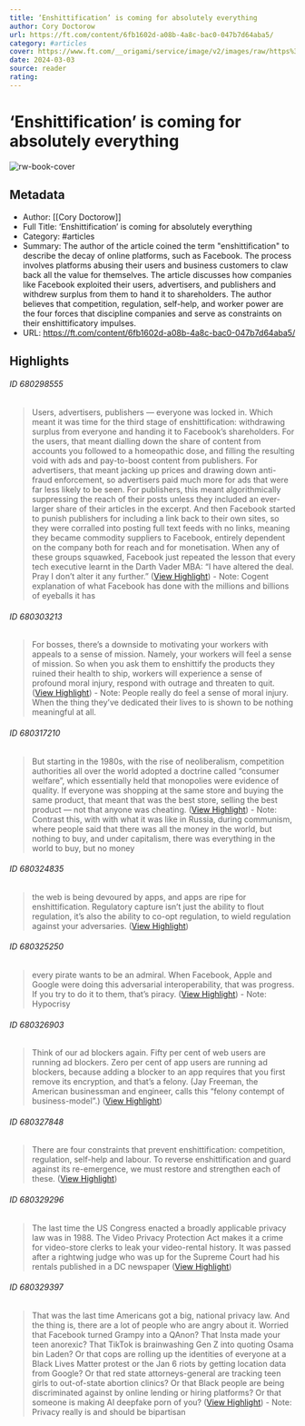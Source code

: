 ```yaml
---
title: ‘Enshittification’ is coming for absolutely everything
author: Cory Doctorow
url: https://ft.com/content/6fb1602d-a08b-4a8c-bac0-047b7d64aba5/
category: #articles
cover: https://www.ft.com/__origami/service/image/v2/images/raw/https%3A%2F%2Fwww.ft.com%2F__origami%2Fservice%2Fimage%2Fv2%2Fimages%2Fraw%2Fhttps%253A%252F%252Fd1e00ek4ebabms.cloudfront.net%252Fproduction%252Fd7a4329e-eb94-4930-a6e9-c55b755df415.jpg%3Fsource%3Dnext-article%26fit%3Dscale-down%26quality%3Dhighest%26width%3D700%26dpr%3D1?source=next-opengraph&fit=scale-down&width=900
date: 2024-03-03
source: reader
rating:
---
```

# ‘Enshittification’ is coming for absolutely everything

![rw-book-cover](https://www.ft.com/__origami/service/image/v2/images/raw/https%3A%2F%2Fwww.ft.com%2F__origami%2Fservice%2Fimage%2Fv2%2Fimages%2Fraw%2Fhttps%253A%252F%252Fd1e00ek4ebabms.cloudfront.net%252Fproduction%252Fd7a4329e-eb94-4930-a6e9-c55b755df415.jpg%3Fsource%3Dnext-article%26fit%3Dscale-down%26quality%3Dhighest%26width%3D700%26dpr%3D1?source=next-opengraph&fit=scale-down&width=900)

## Metadata
- Author: [[Cory Doctorow]]
- Full Title: ‘Enshittification’ is coming for absolutely everything
- Category: #articles
- Summary: The author of the article coined the term "enshittification" to describe the decay of online platforms, such as Facebook. The process involves platforms abusing their users and business customers to claw back all the value for themselves. The article discusses how companies like Facebook exploited their users, advertisers, and publishers and withdrew surplus from them to hand it to shareholders. The author believes that competition, regulation, self-help, and worker power are the four forces that discipline companies and serve as constraints on their enshittificatory impulses.
- URL: https://ft.com/content/6fb1602d-a08b-4a8c-bac0-047b7d64aba5/

## Highlights
###### ID 680298555
> Users, advertisers, publishers — everyone was locked in. Which meant it was time for the third stage of enshittification: withdrawing surplus from everyone and handing it to Facebook’s shareholders.
> For the users, that meant dialling down the share of content from accounts you followed to a homeopathic dose, and filling the resulting void with ads and pay-to-boost content from publishers. For advertisers, that meant jacking up prices and drawing down anti-fraud enforcement, so advertisers paid much more for ads that were far less likely to be seen. For publishers, this meant algorithmically suppressing the reach of their posts unless they included an ever-larger share of their articles in the excerpt. And then Facebook started to punish publishers for including a link back to their own sites, so they were corralled into posting full text feeds with no links, meaning they became commodity suppliers to Facebook, entirely dependent on the company both for reach and for monetisation.
> When any of these groups squawked, Facebook just repeated the lesson that every tech executive learnt in the Darth Vader MBA:
> “I have altered the deal. Pray I don’t alter it any further.” ([View Highlight](https://read.readwise.io/read/01hq1rd6f3adcch6e9skht96gz))
    - Note: Cogent explanation of what Facebook has done with the millions and billions of eyeballs it has
    
###### ID 680303213
> For bosses, there’s a downside to motivating your workers with appeals to a sense of mission. Namely, your workers will feel a sense of mission. So when you ask them to enshittify the products they ruined their health to ship, workers will experience a sense of profound moral injury, respond with outrage and threaten to quit. ([View Highlight](https://read.readwise.io/read/01hq1rnd3nmgqh79fm1grvj5h5))
    - Note: People really do feel a sense of moral injury. When the thing they’ve dedicated their lives to is shown to be nothing meaningful at all.
    
###### ID 680317210
> But starting in the 1980s, with the rise of neoliberalism, competition authorities all over the world adopted a doctrine called “consumer welfare”, which essentially held that monopolies were evidence of quality. If everyone was shopping at the same store and buying the same product, that meant that was the best store, selling the best product — not that anyone was cheating. ([View Highlight](https://read.readwise.io/read/01hq1s3c8rr4t1wh4tkjxzwt7x))
    - Note: Contrast this, with with what it was like in Russia, during communism, where people said that there was all the money in the world, but nothing to buy, and under capitalism, there was everything in the world to buy, but no money
    
###### ID 680324835
> the web is being devoured by apps, and apps are ripe for enshittification. Regulatory capture isn’t just the ability to flout regulation, it’s also the ability to co-opt regulation, to wield regulation against your adversaries. ([View Highlight](https://read.readwise.io/read/01hq1s9mhrm2zma5590hd2hbh4))
    
###### ID 680325250
> every pirate wants to be an admiral. When Facebook, Apple and Google were doing this adversarial interoperability, that was progress. If you try to do it to them, that’s piracy. ([View Highlight](https://read.readwise.io/read/01hq1sbx06vwrjf7020gamfnn6))
    - Note: Hypocrisy
    
###### ID 680326903
> Think of our ad blockers again. Fifty per cent of web users are running ad blockers. Zero per cent of app users are running ad blockers, because adding a blocker to an app requires that you first remove its encryption, and that’s a felony. (Jay Freeman, the American businessman and engineer, calls this “felony contempt of business-model”.) ([View Highlight](https://read.readwise.io/read/01hq1sf6h5v228sg8qj843mdtq))
    
###### ID 680327848
> There are four constraints that prevent enshittification: competition, regulation, self-help and labour. To reverse enshittification and guard against its re-emergence, we must restore and strengthen each of these. ([View Highlight](https://read.readwise.io/read/01hq1sjvrs7rdcmn50gazck4q2))
    
###### ID 680329296
> The last time the US Congress enacted a broadly applicable privacy law was in 1988. The Video Privacy Protection Act makes it a crime for video-store clerks to leak your video-rental history. It was passed after a rightwing judge who was up for the Supreme Court had his rentals published in a DC newspaper ([View Highlight](https://read.readwise.io/read/01hq1sq55gk1hr5rkyw6g7h9e1))
    
###### ID 680329397
> That was the last time Americans got a big, national privacy law. And the thing is, there are a lot of people who are angry about it. Worried that Facebook turned Grampy into a QAnon? That Insta made your teen anorexic? That TikTok is brainwashing Gen Z into quoting Osama bin Laden?
> Or that cops are rolling up the identities of everyone at a Black Lives Matter protest or the Jan 6 riots by getting location data from Google?
> Or that red state attorneys-general are tracking teen girls to out-of-state abortion clinics?
> Or that Black people are being discriminated against by online lending or hiring platforms?
> Or that someone is making AI deepfake porn of you? ([View Highlight](https://read.readwise.io/read/01hq1sqkw6794jv39q2z8frstb))
    - Note: Privacy really is and should be bipartisan
    
